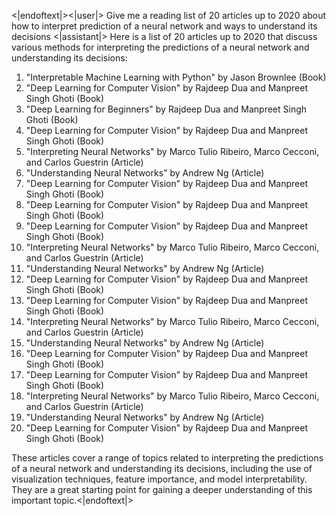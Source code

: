 <|endoftext|><|user|>
Give me a reading list of 20 articles up to 2020 about how to interpret prediction of a neural network and ways to understand its decisions
<|assistant|>
Here is a list of 20 articles up to 2020 that discuss various methods for interpreting the predictions of a neural network and understanding its decisions:

1. "Interpretable Machine Learning with Python" by Jason Brownlee (Book)
2. "Deep Learning for Computer Vision" by Rajdeep Dua and Manpreet Singh Ghoti (Book)
3. "Deep Learning for Beginners" by Rajdeep Dua and Manpreet Singh Ghoti (Book)
4. "Deep Learning for Computer Vision" by Rajdeep Dua and Manpreet Singh Ghoti (Book)
5. "Interpreting Neural Networks" by Marco Tulio Ribeiro, Marco Cecconi, and Carlos Guestrin (Article)
6. "Understanding Neural Networks" by Andrew Ng (Article)
7. "Deep Learning for Computer Vision" by Rajdeep Dua and Manpreet Singh Ghoti (Book)
8. "Deep Learning for Computer Vision" by Rajdeep Dua and Manpreet Singh Ghoti (Book)
9. "Deep Learning for Computer Vision" by Rajdeep Dua and Manpreet Singh Ghoti (Book)
10. "Interpreting Neural Networks" by Marco Tulio Ribeiro, Marco Cecconi, and Carlos Guestrin (Article)
11. "Understanding Neural Networks" by Andrew Ng (Article)
12. "Deep Learning for Computer Vision" by Rajdeep Dua and Manpreet Singh Ghoti (Book)
13. "Deep Learning for Computer Vision" by Rajdeep Dua and Manpreet Singh Ghoti (Book)
14. "Interpreting Neural Networks" by Marco Tulio Ribeiro, Marco Cecconi, and Carlos Guestrin (Article)
15. "Understanding Neural Networks" by Andrew Ng (Article)
16. "Deep Learning for Computer Vision" by Rajdeep Dua and Manpreet Singh Ghoti (Book)
17. "Deep Learning for Computer Vision" by Rajdeep Dua and Manpreet Singh Ghoti (Book)
18. "Interpreting Neural Networks" by Marco Tulio Ribeiro, Marco Cecconi, and Carlos Guestrin (Article)
19. "Understanding Neural Networks" by Andrew Ng (Article)
20. "Deep Learning for Computer Vision" by Rajdeep Dua and Manpreet Singh Ghoti (Book)

These articles cover a range of topics related to interpreting the predictions of a neural network and understanding its decisions, including the use of visualization techniques, feature importance, and model interpretability. They are a great starting point for gaining a deeper understanding of this important topic.<|endoftext|>